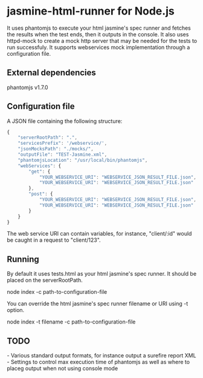 # jasmine-html-runner for Node.js

It uses phantomjs to execute your html jasmine's spec runner and fetches the 
results when the test ends, then it outputs in the console. It also uses httpd-mock 
to create a mock http server that may be needed for the tests to run successfuly.
It supports webservices mock implementation through a configuration file.

## External dependencies
phantomjs v1.7.0

## Configuration file
A JSON file containing the following structure:
```js
{
    "serverRootPath": ".",
    "servicesPrefix": '/webservice/',
    "jsonMocksPath": "./mocks/",
    "outputFile": "TEST-Jasmine.xml",
    "phantomjsLocation": "/usr/local/bin/phantomjs",
    "webServices": {
        "get": {
            "YOUR_WEBSERVICE_URI": "WEBSERVICE_JSON_RESULT_FILE.json",
            "YOUR_WEBSERVICE_URI": "WEBSERVICE_JSON_RESULT_FILE.json"
        },
    	"post": {
			"YOUR_WEBSERVICE_URI": "WEBSERVICE_JSON_RESULT_FILE.json",
            "YOUR_WEBSERVICE_URI": "WEBSERVICE_JSON_RESULT_FILE.json"
		}
	}
}
```
The web service URI can contain variables, for instance, "client/:id" would be
caught in a request to "client/123".

## Running

By default it uses tests.html as your html jasmine's spec runner. It should be placed on the serverRootPath.

node index -c path-to-configuration-file

You can override the html jasmine's spec runner filename or URI using -t option.

node index -t filename -c path-to-configuration-file

## TODO

\- Various standard output formats, for instance output a surefire report XML<br />
\- Settings to control max execution time of phantomjs as well as where to placeg
output when not using console mode